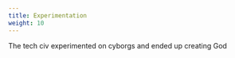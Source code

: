 ```yaml
---
title: Experimentation
weight: 10
---
```


The tech civ experimented on cyborgs and ended up creating God
